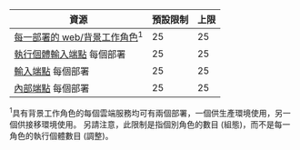 資源|預設限制|上限
---|---|---
[每一部署的 web/背景工作角色](cloud-services-what-is.md)<sup>1</sup>|25|25
[執行個體輸入端點](http://msdn.microsoft.com/library/gg557552.aspx#InstanceInputEndpoint) 每個部署|25|25
[輸入端點](http://msdn.microsoft.com/library/gg557552.aspx#InputEndpoint) 每個部署|25|25
[內部端點](http://msdn.microsoft.com/library/gg557552.aspx#InternalEndpoint) 每個部署|25|25

<sup>1</sup>具有背景工作角色的每個雲端服務均可有兩個部署，一個供生產環境使用，另一個供接移環境使用。 另請注意，此限制是指個別角色的數目 (組態)，而不是每一角色的執行個體數目 (調整)。


